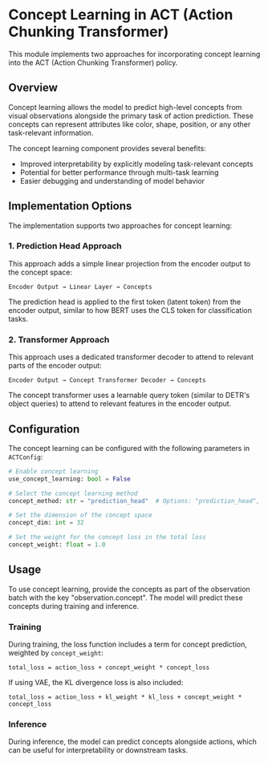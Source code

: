 # Concept Learning in ACT (Action Chunking Transformer)

This module implements two approaches for incorporating concept learning into the ACT (Action Chunking Transformer) policy.

## Overview

Concept learning allows the model to predict high-level concepts from visual observations alongside the primary task of action prediction. These concepts can represent attributes like color, shape, position, or any other task-relevant information.

The concept learning component provides several benefits:
- Improved interpretability by explicitly modeling task-relevant concepts
- Potential for better performance through multi-task learning
- Easier debugging and understanding of model behavior

## Implementation Options

The implementation supports two approaches for concept learning:

### 1. Prediction Head Approach

This approach adds a simple linear projection from the encoder output to the concept space:

```
Encoder Output → Linear Layer → Concepts
```

The prediction head is applied to the first token (latent token) from the encoder output, similar to how BERT uses the CLS token for classification tasks.

### 2. Transformer Approach

This approach uses a dedicated transformer decoder to attend to relevant parts of the encoder output:

```
Encoder Output → Concept Transformer Decoder → Concepts
```

The concept transformer uses a learnable query token (similar to DETR's object queries) to attend to relevant features in the encoder output.

## Configuration

The concept learning can be configured with the following parameters in `ACTConfig`:

```python
# Enable concept learning
use_concept_learning: bool = False

# Select the concept learning method
concept_method: str = "prediction_head"  # Options: "prediction_head", "transformer"

# Set the dimension of the concept space
concept_dim: int = 32

# Set the weight for the concept loss in the total loss
concept_weight: float = 1.0
```

## Usage

To use concept learning, provide the concepts as part of the observation batch with the key "observation.concept". The model will predict these concepts during training and inference.

### Training

During training, the loss function includes a term for concept prediction, weighted by `concept_weight`:

```
total_loss = action_loss + concept_weight * concept_loss
```

If using VAE, the KL divergence loss is also included:

```
total_loss = action_loss + kl_weight * kl_loss + concept_weight * concept_loss
```

### Inference

During inference, the model can predict concepts alongside actions, which can be useful for interpretability or downstream tasks. 